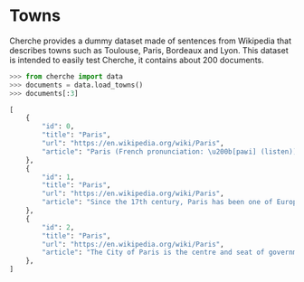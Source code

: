 # Towns

Cherche provides a dummy dataset made of sentences from Wikipedia that describes towns such as Toulouse, Paris, Bordeaux and Lyon. This dataset is intended to easily test Cherche, it contains about 200 documents.

```python
>>> from cherche import data
>>> documents = data.load_towns()
>>> documents[:3]
```

```python
[
    {
        "id": 0,
        "title": "Paris",
        "url": "https://en.wikipedia.org/wiki/Paris",
        "article": "Paris (French pronunciation: \u200b[paʁi] (listen)) is the capital and most populous city of France, with an estimated population of 2,175,601 residents as of 2018, in an area of more than 105 square kilometres (41 square miles).",
    },
    {
        "id": 1,
        "title": "Paris",
        "url": "https://en.wikipedia.org/wiki/Paris",
        "article": "Since the 17th century, Paris has been one of Europe's major centres of finance, diplomacy, commerce, fashion, gastronomy, science, and arts.",
    },
    {
        "id": 2,
        "title": "Paris",
        "url": "https://en.wikipedia.org/wiki/Paris",
        "article": "The City of Paris is the centre and seat of government of the region and province of Île-de-France, or Paris Region, which has an estimated population of 12,174,880, or about 18 percent of the population of France as of 2017.",
    },
]
```
